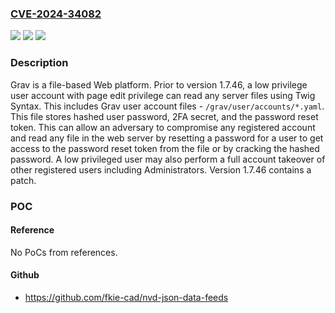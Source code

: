 ### [CVE-2024-34082](https://cve.mitre.org/cgi-bin/cvename.cgi?name=CVE-2024-34082)
![](https://img.shields.io/static/v1?label=Product&message=grav&color=blue)
![](https://img.shields.io/static/v1?label=Version&message=%3D%20%3C%201.7.46%20&color=brighgreen)
![](https://img.shields.io/static/v1?label=Vulnerability&message=CWE-269%3A%20Improper%20Privilege%20Management&color=brighgreen)

### Description

Grav is a file-based Web platform. Prior to version 1.7.46, a low privilege user account with page edit privilege can read any server files using Twig Syntax. This includes Grav user account files - `/grav/user/accounts/*.yaml`. This file stores hashed user password, 2FA secret, and the password reset token. This can allow an adversary to compromise any registered account and read any file in the web server by resetting a password for a user to get access to the password reset token from the file or by cracking the hashed password. A low privileged user may also perform a full account takeover of other registered users including Administrators. Version 1.7.46 contains a patch.

### POC

#### Reference
No PoCs from references.

#### Github
- https://github.com/fkie-cad/nvd-json-data-feeds

